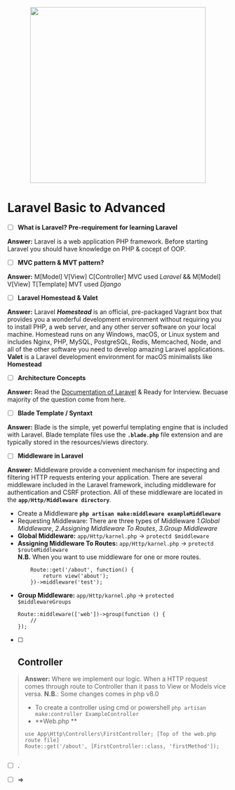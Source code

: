 <p align="center"><a href="https://laravel.com" target="_blank"><img src="https://raw.githubusercontent.com/laravel/art/master/logo-lockup/5%20SVG/2%20CMYK/1%20Full%20Color/laravel-logolockup-cmyk-red.svg" width="400"></a></p>

# Laravel Basic to Advanced
- [ ]  **What is Laravel? Pre-requirement for learning Laravel**

**Answer:** Laravel is a web application PHP framework. Before starting Laravel you should have knowledge on PHP & cocept of OOP.
- [ ]  **MVC pattern & MVT pattern?**

**Answer:** M[Model] V[View] C[Controller] MVC used _Laravel_ && M[Model] V[View] T[Template] MVT used _Django_

- [ ]  **Laravel Homestead & Valet**

**Answer:** Laravel _**Homestead**_ is an official, pre-packaged Vagrant box that provides you a wonderful development environment without requiring you to install PHP, a web server, and any other server software on your local machine.
Homestead runs on any Windows, macOS, or Linux system and includes Nginx, PHP, MySQL, PostgreSQL, Redis, Memcached, Node, and all of the other software you need to develop amazing Laravel applications.
**Valet** is a Laravel development environment for macOS minimalists like **Homestead**

- [ ]  **Architecture Concepts**

**Answer:** Read the [Documentation of Laravel](https://laravel.com/docs/8.x/lifecycle) & Ready for Interview. Becuase majority of the question come from here. 

- [ ]  **Blade Template / Syntaxt**

**Answer:** Blade is the simple, yet powerful templating engine that is included with Laravel. Blade template files use the **`.blade.php`** file extension and are typically stored in the resources/views directory.

- [ ] **Middleware in Laravel**

**Answer:** Middleware provide a convenient mechanism for inspecting and filtering HTTP requests entering your application. There are several middleware included in the Laravel framework, including middleware for authentication and CSRF protection. All of these middleware are located in the **`app/Http/Middleware directory`**.
* Create a Middleware **`php artisan make:middleware exampleMiddleware`**
* Requesting Middleware: There are three types of Middleware
    _1.Global Middleware_, 
    _2.Assigning Middleware To Routes_, 
    _3.Group Middleware_
* **Global Middleware:** `app/Http/karnel.php` -> `protectd $middleware`  
* **Assigning Middleware To Routes:** `app/Http/karnel.php` -> `protectd $routeMiddleware`  
    **N.B.** When you want to use middleware for one or more routes.
    ```
        Route::get('/about', function() {
            return view('about');
        })->middleware('test');
    ```
* **Group Middleware:** `app/Http/karnel.php` -> `protected $middlewareGroups`  
    ```
    Route::middleware(['web'])->group(function () {
        //
    });
    ```
- [ ] ## **Controller**
> **Answer:** Where we implement our logic. When a HTTP request comes through route to Controller than it pass to View or Models vice versa.
> **N.B.**: Some changes comes in php v8.0
> * To create a controller using cmd or powershell `php artisan make:controller ExampleController`
> * **Web.php **
> ```
> use App\Http\Controllers\FirstController; [Top of the web.php route file]
> Route::get('/about', [FirstController::class, 'firstMethod']);
>   
> ```
- [ ]  .
- [ ]   
    => 
    
